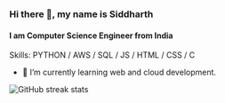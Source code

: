 ### Hi there 👋, my name is Siddharth
#### I am Computer Science Engineer from India

Skills: PYTHON / AWS / SQL / JS / HTML / CSS / C

- 🌱 I’m currently learning web and cloud development. 

![GitHub streak stats](https://streak-stats.demolab.com/?user=Siddharthcmd)  

